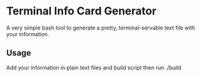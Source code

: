 # Terminal Info Card Generator

A very simple bash tool to generate a pretty, terminal-servable text file with your information.

## Usage

Add your information in plain text files and build script then run ./build 
